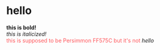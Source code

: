 # hello
<b>this is bold!</b>
</br>
<i>this is italicized!</i>
</br>
<span style="color: #FF575C">this is supposed to be Persimmon FF575C but it's not</span>
<i>hello</i>